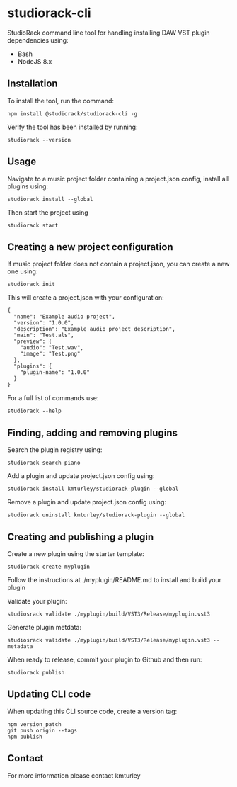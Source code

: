 # studiorack-cli

StudioRack command line tool for handling installing DAW VST plugin dependencies using:

* Bash
* NodeJS 8.x


## Installation

To install the tool, run the command:

    npm install @studiorack/studiorack-cli -g

Verify the tool has been installed by running:

    studiorack --version


## Usage

Navigate to a music project folder containing a project.json config, install all plugins using:

    studiorack install --global

Then start the project using

    studiorack start


## Creating a new project configuration

If music project folder does not contain a project.json, you can create a new one using:

    studiorack init

This will create a project.json with your configuration:

    {
      "name": "Example audio project",
      "version": "1.0.0",
      "description": "Example audio project description",
      "main": "Test.als",
      "preview": {
        "audio": "Test.wav",
        "image": "Test.png"
      },
      "plugins": {
        "plugin-name": "1.0.0"
      }
    }

For a full list of commands use:

    studiorack --help


## Finding, adding and removing plugins

Search the plugin registry using:

    studiorack search piano

Add a plugin and update project.json config using:

    studiorack install kmturley/studiorack-plugin --global

Remove a plugin and update project.json config using:
 
    studiorack uninstall kmturley/studiorack-plugin --global


## Creating and publishing a plugin

Create a new plugin using the starter template:

    studiorack create myplugin

Follow the instructions at ./myplugin/README.md to install and build your plugin

Validate your plugin:

    studiosrack validate ./myplugin/build/VST3/Release/myplugin.vst3

Generate plugin metdata:

    studiosrack validate ./myplugin/build/VST3/Release/myplugin.vst3 --metadata

When ready to release, commit your plugin to Github and then run:

    studiorack publish


## Updating CLI code

When updating this CLI source code, create a version tag:

    npm version patch
    git push origin --tags
    npm publish


## Contact

For more information please contact kmturley
